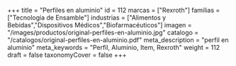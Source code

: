 +++
title = "Perfiles en aluminio"
id = 112
marcas = ["Rexroth"]
familias = ["Tecnología de Ensamble"]
industrias = ["Alimentos y Bebidas","Dispositivos Médicos","Biofarmacéuticos"]
imagen = "/images/productos/original-perfiles-en-aluminio.jpg"
catalogo = "/catalogos/original-perfiles-en-aluminio.pdf"
meta_description = "perfil en aluminio"
meta_keywords = "Perfil, Aluminio, Item, Rexroth"
weight = 112
draft = false
taxonomyCover = false
+++
